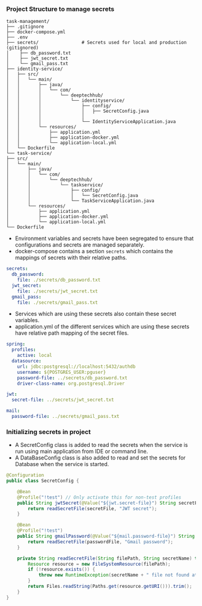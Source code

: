 ### Project Structure to manage secrets

```
task-management/
├── .gitignore
├── docker-compose.yml
├── .env
├── secrets/                # Secrets used for local and production (gitignored)
│    ├── db_password.txt
│    ├── jwt_secret.txt
│    └── gmail_pass.txt
├── identity-service/
│   ├── src/
│   │   └── main/
│   │       ├── java/
│   │       │   └── com/
│   │       │       └── deeptechhub/
│   │       │           └── identityservice/
│   │       │               ├── config/
│   │       │               │   ├── SecretConfig.java
│   │       │               │
│   │       │               └── IdentityServiceApplication.java
│   │       └── resources/
│   │           ├── application.yml
│   │           ├── application-docker.yml
│   │           └── application-local.yml
│   └── Dockerfile
└── task-service/
├── src/
│   └── main/
│       ├── java/
│       │   └── com/
│       │       └── deeptechhub/
│       │           └── taskservice/
│       │               ├── config/
│       │               │   └── SecretConfig.java
│       │               └── TaskServiceApplication.java
│       └── resources/
│           ├── application.yml
│           ├── application-docker.yml
│           └── application-local.yml
└── Dockerfile
```
* Environment variables and secrets have been segregated to ensure that configurations and secrets are managed separately.
* docker-compose contains a section `secrets` which contains the mappings of secrets with their relative paths.
```yaml
secrets:
  db_password:
    file: ./secrets/db_password.txt
  jwt_secret:
    file: ./secrets/jwt_secret.txt
  gmail_pass:
    file: ./secrets/gmail_pass.txt
```
* Services which are using these secrets also contain these secret variables.
* application.yml of the different services which are using these secrets have relative path mapping of the secret files.

```yaml
spring:
  profiles:
    active: local
  datasource:
    url: jdbc:postgresql://localhost:5432/authdb
    username: ${POSTGRES_USER:pguser}
    password-file: ../secrets/db_password.txt
    driver-class-name: org.postgresql.Driver

jwt:
  secret-file: ../secrets/jwt_secret.txt

mail:
  password-file: ../secrets/gmail_pass.txt
```
### Initializing secrets in project
* A SecretConfig class is added to read the secrets when the service is run using main application from IDE or command line.
* A DataBaseConfig class is also added to read and set the secrets for Database when the service is started. 

```java
@Configuration
public class SecretConfig {

    @Bean
    @Profile("!test") // Only activate this for non-test profiles
    public String jwtSecret(@Value("${jwt.secret-file}") String secretFile) throws IOException {
        return readSecretFile(secretFile, "JWT secret");
    }

    @Bean
    @Profile("!test")
    public String gmailPassword(@Value("${mail.password-file}") String passwordFile) throws IOException {
        return readSecretFile(passwordFile, "Gmail password");
    }

    private String readSecretFile(String filePath, String secretName) throws IOException {
        Resource resource = new FileSystemResource(filePath);
        if (!resource.exists()) {
            throw new RuntimeException(secretName + " file not found at: " + filePath);
        }
        return Files.readString(Paths.get(resource.getURI())).trim();
    }
}
```
